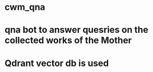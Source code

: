 # cwm_qna
# qna bot to answer quesries on the collected works of the Mother
# Qdrant vector db is used
